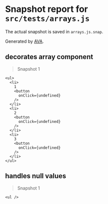 # Snapshot report for `src/tests/arrays.js`

The actual snapshot is saved in `arrays.js.snap`.

Generated by [AVA](https://avajs.dev).

## decorates array component

> Snapshot 1

    <ul>
      <li>
        1
        <button
          onClick={undefined}
        />
      </li>
      <li>
        2
        <button
          onClick={undefined}
        />
      </li>
      <li>
        3
        <button
          onClick={undefined}
        />
      </li>
    </ul>

## handles null values

> Snapshot 1

    <ul />

